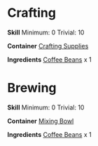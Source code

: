 <!-- TITLE: Ground Coffee -->
<!-- SUBTITLE: The roasted seeds of the coffee plant, ground up finely -->

# Crafting
**Skill**
Minimum: 0
Trivial: 10

**Container**
[Crafting Supplies](crafting-supplies)

**Ingredients**
[Coffee Beans](coffee-beans) x 1

# Brewing
**Skill**
Minimum: 0
Trivial: 10

**Container**
[Mixing Bowl](mixing-bowl)

**Ingredients**
[Coffee Beans](coffee-beans) x 1
